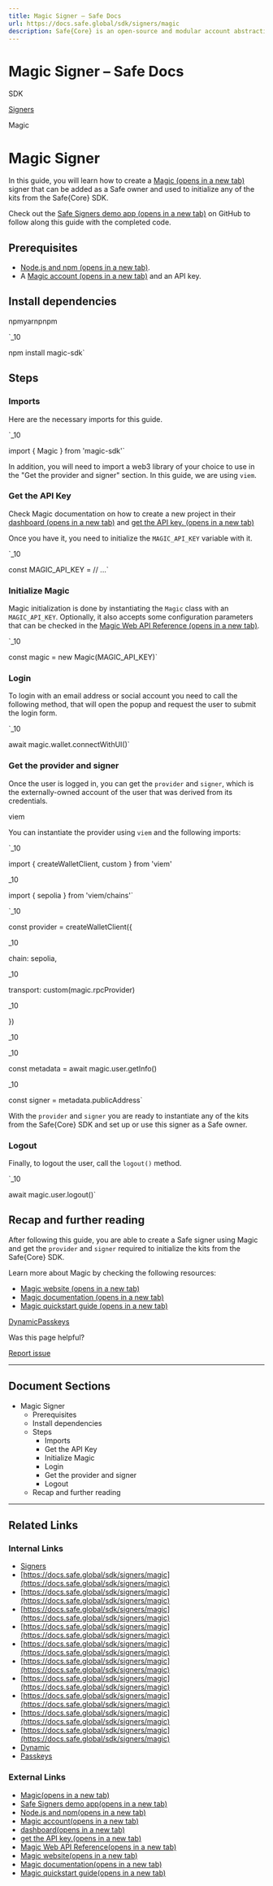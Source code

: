 ```yaml
---
title: Magic Signer – Safe Docs
url: https://docs.safe.global/sdk/signers/magic
description: Safe{Core} is an open-source and modular account abstraction stack. Learn about its features and how to use it.
---
```


# Magic Signer – Safe Docs

SDK

[Signers](/sdk/signers)

Magic

# Magic Signer

In this guide, you will learn how to create a [Magic (opens in a new tab)](https://magic.link/) signer that can be added as a Safe owner and used to initialize any of the kits from the Safe{Core} SDK.

Check out the [Safe Signers demo app (opens in a new tab)](https://github.com/5afe/safe-signers) on GitHub to follow along this guide with the completed code.

## Prerequisites

- [Node.js and npm (opens in a new tab)](https://docs.npmjs.com/downloading-and-installing-node-js-and-npm).
- A [Magic account (opens in a new tab)](https://dashboard.magic.link) and an API key.

## Install dependencies



npmyarnpnpm

`_10

npm install magic-sdk`

## Steps

### Imports

Here are the necessary imports for this guide.

`_10

import { Magic } from 'magic-sdk'`

In addition, you will need to import a web3 library of your choice to use in the "Get the provider and signer" section. In this guide, we are using `viem`.

### Get the API Key

Check Magic documentation on how to create a new project in their [dashboard (opens in a new tab)](https://dashboard.magic.link) and [get the API key. (opens in a new tab)](https://magic.link/docs/home/quickstart/cli#add-your-api-key)

Once you have it, you need to initialize the `MAGIC_API_KEY` variable with it.

`_10

const MAGIC_API_KEY = // ...`

### Initialize Magic

Magic initialization is done by instantiating the `Magic` class with an `MAGIC_API_KEY`. Optionally, it also accepts some configuration parameters that can be checked in the [Magic Web API Reference (opens in a new tab)](https://magic.link/docs/api/client-side-sdks/web).

`_10

const magic = new Magic(MAGIC_API_KEY)`

### Login

To login with an email address or social account you need to call the following method, that will open the popup and request the user to submit the login form.

`_10

await magic.wallet.connectWithUI()`

### Get the provider and signer

Once the user is logged in, you can get the `provider` and `signer`, which is the externally-owned account of the user that was derived from its credentials.

viem

You can instantiate the provider using `viem` and the following imports:

`_10

import { createWalletClient, custom } from 'viem'

_10

import { sepolia } from 'viem/chains'`

`_10

const provider = createWalletClient({

_10

chain: sepolia,

_10

transport: custom(magic.rpcProvider)

_10

})

_10

_10

const metadata = await magic.user.getInfo()

_10

const signer = metadata.publicAddress`

With the `provider` and `signer` you are ready to instantiate any of the kits from the Safe{Core} SDK and set up or use this signer as a Safe owner.

### Logout

Finally, to logout the user, call the `logout()` method.

`_10

await magic.user.logout()`

## Recap and further reading

After following this guide, you are able to create a Safe signer using Magic and get the `provider` and `signer` required to initialize the kits from the Safe{Core} SDK.

Learn more about Magic by checking the following resources:

- [Magic website (opens in a new tab)](https://magic.link)
- [Magic documentation (opens in a new tab)](https://magic.link/docs)
- [Magic quickstart guide (opens in a new tab)](https://magic.link/docs/home/quickstart/cli)

[Dynamic](/sdk/signers/dynamic "Dynamic")[Passkeys](/sdk/signers/passkeys "Passkeys")

Was this page helpful?

[Report issue](https://github.com/safe-global/safe-docs/issues/new?assignees=&labels=nextra-feedback&projects=&template=nextra-feedback.yml&title=%5BFeedback%5D+)

---

## Document Sections

- Magic Signer
  - Prerequisites
  - Install dependencies
  - Steps
    - Imports
    - Get the API Key
    - Initialize Magic
    - Login
    - Get the provider and signer
    - Logout
  - Recap and further reading

---

## Related Links

### Internal Links

- [Signers](https://docs.safe.global/sdk/signers)
- [https://docs.safe.global/sdk/signers/magic](https://docs.safe.global/sdk/signers/magic)
- [https://docs.safe.global/sdk/signers/magic](https://docs.safe.global/sdk/signers/magic)
- [https://docs.safe.global/sdk/signers/magic](https://docs.safe.global/sdk/signers/magic)
- [https://docs.safe.global/sdk/signers/magic](https://docs.safe.global/sdk/signers/magic)
- [https://docs.safe.global/sdk/signers/magic](https://docs.safe.global/sdk/signers/magic)
- [https://docs.safe.global/sdk/signers/magic](https://docs.safe.global/sdk/signers/magic)
- [https://docs.safe.global/sdk/signers/magic](https://docs.safe.global/sdk/signers/magic)
- [https://docs.safe.global/sdk/signers/magic](https://docs.safe.global/sdk/signers/magic)
- [https://docs.safe.global/sdk/signers/magic](https://docs.safe.global/sdk/signers/magic)
- [https://docs.safe.global/sdk/signers/magic](https://docs.safe.global/sdk/signers/magic)
- [Dynamic](https://docs.safe.global/sdk/signers/dynamic)
- [Passkeys](https://docs.safe.global/sdk/signers/passkeys)

### External Links

- [Magic(opens in a new tab)](https://magic.link)
- [Safe Signers demo app(opens in a new tab)](https://github.com/5afe/safe-signers)
- [Node.js and npm(opens in a new tab)](https://docs.npmjs.com/downloading-and-installing-node-js-and-npm)
- [Magic account(opens in a new tab)](https://dashboard.magic.link)
- [dashboard(opens in a new tab)](https://dashboard.magic.link)
- [get the API key.(opens in a new tab)](https://magic.link/docs/home/quickstart/cli)
- [Magic Web API Reference(opens in a new tab)](https://magic.link/docs/api/client-side-sdks/web)
- [Magic website(opens in a new tab)](https://magic.link)
- [Magic documentation(opens in a new tab)](https://magic.link/docs)
- [Magic quickstart guide(opens in a new tab)](https://magic.link/docs/home/quickstart/cli)
